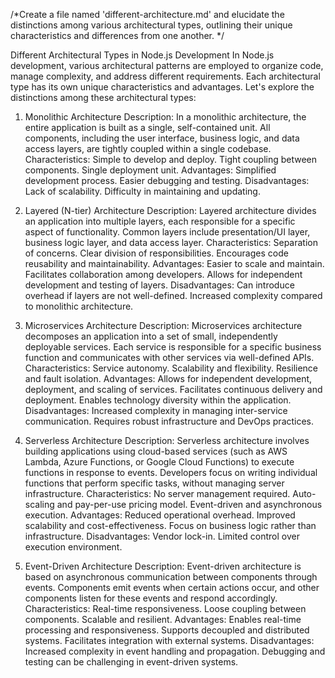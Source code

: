 /*Create a file named 'different-architecture.md' and elucidate the distinctions among various architectural types, outlining their unique characteristics and differences from one another.
*/

Different Architectural Types in Node.js Development
In Node.js development, various architectural patterns are employed to organize code, manage complexity, and address different requirements. Each architectural type has its own unique characteristics and advantages. Let's explore the distinctions among these architectural types:

1. Monolithic Architecture
Description:
In a monolithic architecture, the entire application is built as a single, self-contained unit.
All components, including the user interface, business logic, and data access layers, are tightly coupled within a single codebase.
Characteristics:
Simple to develop and deploy.
Tight coupling between components.
Single deployment unit.
Advantages:
Simplified development process.
Easier debugging and testing.
Disadvantages:
Lack of scalability.
Difficulty in maintaining and updating.


2. Layered (N-tier) Architecture
Description:
Layered architecture divides an application into multiple layers, each responsible for a specific aspect of functionality.
Common layers include presentation/UI layer, business logic layer, and data access layer.
Characteristics:
Separation of concerns.
Clear division of responsibilities.
Encourages code reusability and maintainability.
Advantages:
Easier to scale and maintain.
Facilitates collaboration among developers.
Allows for independent development and testing of layers.
Disadvantages:
Can introduce overhead if layers are not well-defined.
Increased complexity compared to monolithic architecture.


3. Microservices Architecture
Description:
Microservices architecture decomposes an application into a set of small, independently deployable services.
Each service is responsible for a specific business function and communicates with other services via well-defined APIs.
Characteristics:
Service autonomy.
Scalability and flexibility.
Resilience and fault isolation.
Advantages:
Allows for independent development, deployment, and scaling of services.
Facilitates continuous delivery and deployment.
Enables technology diversity within the application.
Disadvantages:
Increased complexity in managing inter-service communication.
Requires robust infrastructure and DevOps practices.


4. Serverless Architecture
Description:
Serverless architecture involves building applications using cloud-based services (such as AWS Lambda, Azure Functions, or Google Cloud Functions) to execute functions in response to events.
Developers focus on writing individual functions that perform specific tasks, without managing server infrastructure.
Characteristics:
No server management required.
Auto-scaling and pay-per-use pricing model.
Event-driven and asynchronous execution.
Advantages:
Reduced operational overhead.
Improved scalability and cost-effectiveness.
Focus on business logic rather than infrastructure.
Disadvantages:
Vendor lock-in.
Limited control over execution environment.


5. Event-Driven Architecture
Description:
Event-driven architecture is based on asynchronous communication between components through events.
Components emit events when certain actions occur, and other components listen for these events and respond accordingly.
Characteristics:
Real-time responsiveness.
Loose coupling between components.
Scalable and resilient.
Advantages:
Enables real-time processing and responsiveness.
Supports decoupled and distributed systems.
Facilitates integration with external systems.
Disadvantages:
Increased complexity in event handling and propagation.
Debugging and testing can be challenging in event-driven systems.